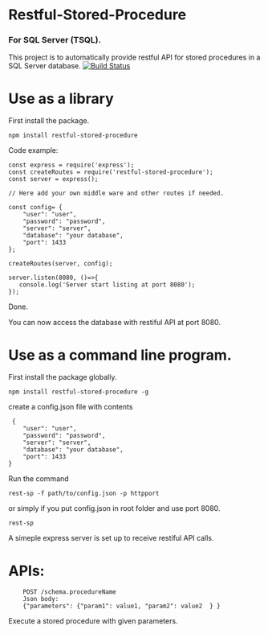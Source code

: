 # Restful-Stored-Procedure
### For SQL Server (TSQL).

This project is to automatically provide restful API for stored procedures in a SQL Server database.
[![Build Status](https://travis-ci.com/hehaijin/restful-stored-procedure.svg?branch=master)](https://travis-ci.com/hehaijin/restful-stored-procedure)

# Use as a library 
First install the package.
```
npm install restful-stored-procedure 
```
 Code example:

```
const express = require('express');
const createRoutes = require('restful-stored-procedure');
const server = express();

// Here add your own middle ware and other routes if needed.

const config= {
    "user": "user",
    "password": "password",
    "server": "server",
    "database": "your database",
    "port": 1433
};

createRoutes(server, config);

server.listen(8080, ()=>{
   console.log('Server start listing at port 8080');
});

```
Done. 

You can now access the database with restiful API at port 8080.


# Use as a command line program.
First install the package globally.

```
npm install restful-stored-procedure -g
```
create a config.json file with contents
```
 {
    "user": "user",
    "password": "password",
    "server": "server",
    "database": "your database",
    "port": 1433
}
```
Run the command

	rest-sp -f path/to/config.json -p httpport

or simply if you put config.json in root folder and use port 8080.

    rest-sp

A simeple express server is set up to receive restiful API calls.


# APIs: 
```
    POST /schema.procedureName
    Json body: 
    {"parameters": {"param1": value1, "param2": value2  } } 
```    
Execute a stored procedure with given parameters.
	
  



